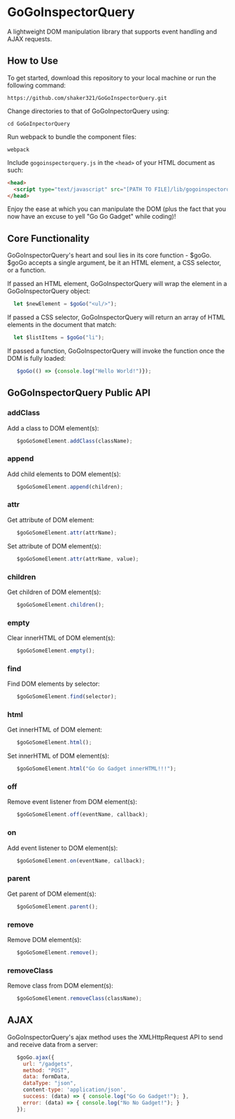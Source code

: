 # GoGoInspectorQuery

A lightweight DOM manipulation library that supports event handling and AJAX requests.

## How to Use
To get started, download this repository to your local machine or run the following command:

```
https://github.com/shaker321/GoGoInspectorQuery.git
```

Change directories to that of GoGoInpectorQuery using:

```
cd GoGoInpectorQuery
```

Run webpack to bundle the component files:

```
webpack
```

Include `gogoinspectorquery.js` in the `<head>` of your HTML document as such:

```html
<head>
  <script type="text/javascript" src="[PATH TO FILE]/lib/gogoinspectorquery.js"/>
</head>
```

Enjoy the ease at which you can manipulate the DOM (plus the fact that you now have an excuse to yell "Go Go Gadget" while coding)!

## Core Functionality

GoGoInspectorQuery's heart and soul lies in its core function - $goGo. $goGo accepts a single argument, be it an HTML element, a CSS selector, or a function.

If passed an HTML element, GoGoInspectorQuery will wrap the element in a GoGoInspectorQuery object:
```javascript
  let $newElement = $goGo("<ul/>");
  ```

If passed a CSS selector, GoGoInspectorQuery will return an array of HTML elements in the document that match:
```javascript
  let $listItems = $goGo("li");
  ```

If passed a function, GoGoInspectorQuery will invoke the function once the DOM is fully loaded:
```javascript
   $goGo(() => {console.log("Hello World!")});
  ```

## GoGoInspectorQuery Public API

### addClass
Add a class to DOM element(s):
```javascript
   $goGoSomeElement.addClass(className);
  ```

### append
Add child elements to DOM element(s):
```javascript
   $goGoSomeElement.append(children);
  ```

### attr
Get attribute of DOM element:
```javascript
   $goGoSomeElement.attr(attrName);
  ```

Set attribute of DOM element(s):
```javascript
   $goGoSomeElement.attr(attrName, value);
  ```

### children
Get children of DOM element(s):
```javascript
   $goGoSomeElement.children();
  ```

### empty
Clear innerHTML of DOM element(s):
```javascript
   $goGoSomeElement.empty();
  ```

### find
Find DOM elements by selector:
```javascript
   $goGoSomeElement.find(selector);
  ```

### html
Get innerHTML of DOM element:
```javascript
   $goGoSomeElement.html();
  ```

Set innerHTML of DOM element(s):
```javascript
   $goGoSomeElement.html("Go Go Gadget innerHTML!!!");
  ```

### off
Remove event listener from DOM element(s):
```javascript
   $goGoSomeElement.off(eventName, callback);
  ```

### on
Add event listener to DOM element(s):
```javascript
   $goGoSomeElement.on(eventName, callback);
  ```

### parent
Get parent of DOM element(s):
```javascript
   $goGoSomeElement.parent();
  ```

### remove
Remove DOM element(s):
```javascript
   $goGoSomeElement.remove();
  ```

### removeClass
Remove class from DOM element(s):
```javascript
   $goGoSomeElement.removeClass(className);
  ```

## AJAX
GoGoInspectorQuery's ajax method uses the XMLHttpRequest API to send and receive data from a server:
```javascript
   $goGo.ajax({
     url: "/gadgets",
     method: "POST",
     data: formData,
     dataType: "json",
     content-type: 'application/json',
     success: (data) => { console.log("Go Go Gadget!"); },
     error: (data) => { console.log("No No Gadget!"); }
   });
  ```
